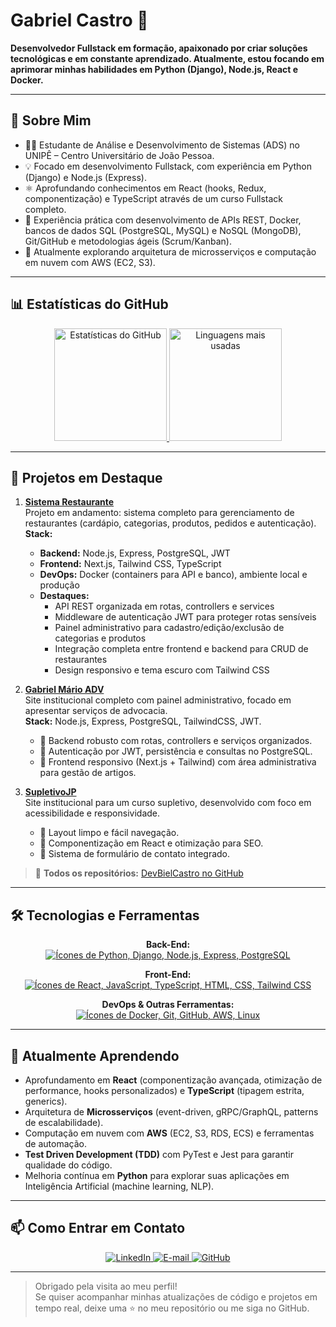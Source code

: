 # Gabriel Castro 👋

**Desenvolvedor Fullstack em formação, apaixonado por criar soluções tecnológicas e em constante aprendizado. Atualmente, estou focando em aprimorar minhas habilidades em Python (Django), Node.js, React e Docker.**

---

## 🚀 Sobre Mim
- 👨‍🎓 Estudante de Análise e Desenvolvimento de Sistemas (ADS) no UNIPÊ – Centro Universitário de João Pessoa.
- 💡 Focado em desenvolvimento Fullstack, com experiência em Python (Django) e Node.js (Express).
- ⚛️ Aprofundando conhecimentos em React (hooks, Redux, componentização) e TypeScript através de um curso Fullstack completo.
- 🔧 Experiência prática com desenvolvimento de APIs REST, Docker, bancos de dados SQL (PostgreSQL, MySQL) e NoSQL (MongoDB), Git/GitHub e metodologias ágeis (Scrum/Kanban).
- 🌱 Atualmente explorando arquitetura de microsserviços e computação em nuvem com AWS (EC2, S3).

---

## 📊 Estatísticas do GitHub
<div align="center">
  <a href="https://github.com/DevBielCastro">
    <img 
      height="180em" 
      src="https://raw.githubusercontent.com/DevBielCastro/DevBielCastro/master/generated/overview.svg" 
      alt="Estatísticas do GitHub" 
    />
    <img 
      height="180em" 
      src="https://raw.githubusercontent.com/DevBielCastro/DevBielCastro/master/generated/languages.svg" 
      alt="Linguagens mais usadas" 
    />
  </a>
</div>

---

## 🚀 Projetos em Destaque

1. **[Sistema Restaurante](https://github.com/DevBielCastro/Sistema_Restaurante)**  
   Projeto em andamento: sistema completo para gerenciamento de restaurantes (cardápio, categorias, produtos, pedidos e autenticação).  
   **Stack:**  
   - **Backend:** Node.js, Express, PostgreSQL, JWT  
   - **Frontend:** Next.js, Tailwind CSS, TypeScript  
   - **DevOps:** Docker (containers para API e banco), ambiente local e produção  
   - **Destaques:**  
     - API REST organizada em rotas, controllers e services  
     - Middleware de autenticação JWT para proteger rotas sensíveis  
     - Painel administrativo para cadastro/edição/exclusão de categorias e produtos  
     - Integração completa entre frontend e backend para CRUD de restaurantes  
     - Design responsivo e tema escuro com Tailwind CSS  

2. **[Gabriel Mário ADV](https://github.com/DevBielCastro/gabriel-mario-adv)**  
   Site institucional completo com painel administrativo, focado em apresentar serviços de advocacia.  
   **Stack:** Node.js, Express, PostgreSQL, TailwindCSS, JWT.  
   - 🔹 Backend robusto com rotas, controllers e serviços organizados.  
   - 🔹 Autenticação por JWT, persistência e consultas no PostgreSQL.  
   - 🔹 Frontend responsivo (Next.js + Tailwind) com área administrativa para gestão de artigos.

3. **[SupletivoJP](https://github.com/DevBielCastro/SupletivoJP)**  
   Site institucional para um curso supletivo, desenvolvido com foco em acessibilidade e responsividade.  
   - 🔹 Layout limpo e fácil navegação.  
   - 🔹 Componentização em React e otimização para SEO.  
   - 🔹 Sistema de formulário de contato integrado.

> 🔗 **Todos os repositórios:** [DevBielCastro no GitHub](https://github.com/DevBielCastro)

---

## 🛠️ Tecnologias e Ferramentas

<p align="center"><strong>Back-End:</strong><br>
  <a href="https://skillicons.dev">
    <img src="https://skillicons.dev/icons?i=python,django,nodejs,express,postgres&perline=5&theme=dark" alt="Ícones de Python, Django, Node.js, Express, PostgreSQL" />
  </a>
</p>

<p align="center"><strong>Front-End:</strong><br>
  <a href="https://skillicons.dev">
    <img src="https://skillicons.dev/icons?i=react,javascript,typescript,html,css,tailwind&perline=6&theme=dark" alt="Ícones de React, JavaScript, TypeScript, HTML, CSS, Tailwind CSS" />
  </a>
</p>

<p align="center"><strong>DevOps & Outras Ferramentas:</strong><br>
  <a href="https://skillicons.dev">
    <img src="https://skillicons.dev/icons?i=docker,git,github,aws,linux&perline=5&theme=dark" alt="Ícones de Docker, Git, GitHub, AWS, Linux" />
  </a>
</p>

---

## 🌱 Atualmente Aprendendo

- Aprofundamento em **React** (componentização avançada, otimização de performance, hooks personalizados) e **TypeScript** (tipagem estrita, generics).  
- Arquitetura de **Microsserviços** (event-driven, gRPC/GraphQL, patterns de escalabilidade).  
- Computação em nuvem com **AWS** (EC2, S3, RDS, ECS) e ferramentas de automação.  
- **Test Driven Development (TDD)** com PyTest e Jest para garantir qualidade do código.  
- Melhoria contínua em **Python** para explorar suas aplicações em Inteligência Artificial (machine learning, NLP).

---

## 📫 Como Entrar em Contato

<div align="center">
  <a href="https://www.linkedin.com/in/gabriel-castro-9a9745209/" target="_blank">
    <img 
      src="https://img.shields.io/badge/-LinkedIn-%230077B5?style=for-the-badge&amp;logo=linkedin&amp;logoColor=white" 
      alt="LinkedIn" 
    />
  </a>
  <a href="mailto:gabriel.castrogt10@gmail.com" target="_blank">
    <img 
      src="https://img.shields.io/badge/Gmail-D14836?style=for-the-badge&amp;logo=gmail&amp;logoColor=white" 
      alt="E-mail" 
    />
  </a>
  <a href="https://github.com/DevBielCastro" target="_blank">
    <img 
      src="https://img.shields.io/badge/GitHub-100000?style=for-the-badge&amp;logo=github&amp;logoColor=white" 
      alt="GitHub" 
    />
  </a>
</div>

---

> Obrigado pela visita ao meu perfil!  
> Se quiser acompanhar minhas atualizações de código e projetos em tempo real, deixe uma ⭐ no meu repositório ou me siga no GitHub.
